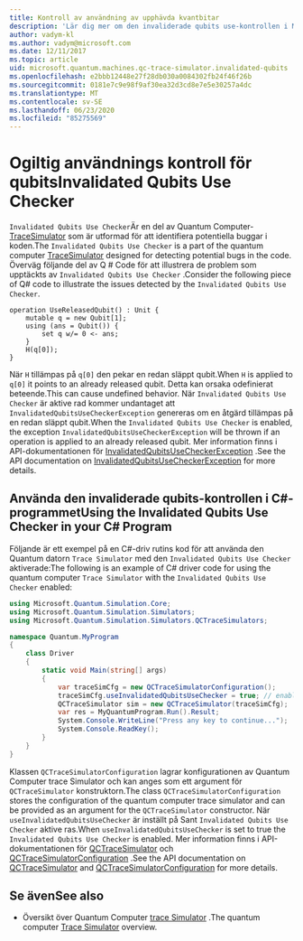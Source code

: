 ```yaml
---
title: Kontroll av användning av upphävda kvantbitar
description: 'Lär dig mer om den invaliderade qubits use-kontrollen i Microsoft QDK, som kontrollerar din Q #-kod för potentiellt ogiltiga qubits.'
author: vadym-kl
ms.author: vadym@microsoft.com
ms.date: 12/11/2017
ms.topic: article
uid: microsoft.quantum.machines.qc-trace-simulator.invalidated-qubits
ms.openlocfilehash: e2bbb12448e27f28db030a0084302fb24f46f26b
ms.sourcegitcommit: 0181e7c9e98f9af30ea32d3cd8e7e5e30257a4dc
ms.translationtype: MT
ms.contentlocale: sv-SE
ms.lasthandoff: 06/23/2020
ms.locfileid: "85275569"
---
```

# <a name="invalidated-qubits-use-checker"></a><span data-ttu-id="6932f-103">Ogiltig användnings kontroll för qubits</span><span class="sxs-lookup"><span data-stu-id="6932f-103">Invalidated Qubits Use Checker</span></span>

<span data-ttu-id="6932f-104">`Invalidated Qubits Use Checker`Är en del av Quantum Computer- [TraceSimulator](xref:microsoft.quantum.machines.qc-trace-simulator.intro) som är utformad för att identifiera potentiella buggar i koden.</span><span class="sxs-lookup"><span data-stu-id="6932f-104">The `Invalidated Qubits Use Checker` is a part of the quantum computer [TraceSimulator](xref:microsoft.quantum.machines.qc-trace-simulator.intro) designed for detecting potential bugs in the code.</span></span> <span data-ttu-id="6932f-105">Överväg följande del av Q # Code för att illustrera de problem som upptäckts av `Invalidated Qubits Use Checker` .</span><span class="sxs-lookup"><span data-stu-id="6932f-105">Consider the following piece of Q# code to illustrate the issues detected by the `Invalidated Qubits Use Checker`.</span></span>

```qsharp
operation UseReleasedQubit() : Unit {
    mutable q = new Qubit[1];
    using (ans = Qubit()) {
        set q w/= 0 <- ans;
    }
    H(q[0]);
}
```

<span data-ttu-id="6932f-106">När `H` tillämpas på `q[0]` den pekar en redan släppt qubit.</span><span class="sxs-lookup"><span data-stu-id="6932f-106">When `H` is applied to `q[0]` it points to an already released qubit.</span></span> <span data-ttu-id="6932f-107">Detta kan orsaka odefinierat beteende.</span><span class="sxs-lookup"><span data-stu-id="6932f-107">This can cause undefined behavior.</span></span> <span data-ttu-id="6932f-108">När `Invalidated Qubits Use Checker` är aktive rad kommer undantaget att `InvalidatedQubitsUseCheckerException` genereras om en åtgärd tillämpas på en redan släppt qubit.</span><span class="sxs-lookup"><span data-stu-id="6932f-108">When the `Invalidated Qubits Use Checker` is enabled, the exception `InvalidatedQubitsUseCheckerException` will be thrown if an operation is applied to an already released qubit.</span></span> <span data-ttu-id="6932f-109">Mer information finns i API-dokumentationen för [InvalidatedQubitsUseCheckerException](https://docs.microsoft.com/dotnet/api/Microsoft.Quantum.Simulation.Simulators.QCTraceSimulators.InvalidatedQubitsUseCheckerException) .</span><span class="sxs-lookup"><span data-stu-id="6932f-109">See the API documentation on [InvalidatedQubitsUseCheckerException](https://docs.microsoft.com/dotnet/api/Microsoft.Quantum.Simulation.Simulators.QCTraceSimulators.InvalidatedQubitsUseCheckerException) for more details.</span></span>

## <a name="using-the-invalidated-qubits-use-checker-in-your-c-program"></a><span data-ttu-id="6932f-110">Använda den invaliderade qubits-kontrollen i C#-programmet</span><span class="sxs-lookup"><span data-stu-id="6932f-110">Using the Invalidated Qubits Use Checker in your C# Program</span></span>

<span data-ttu-id="6932f-111">Följande är ett exempel på en C#-driv rutins kod för att använda den Quantum datorn `Trace
Simulator` med den `Invalidated Qubits Use Checker` aktiverade:</span><span class="sxs-lookup"><span data-stu-id="6932f-111">The following is an example of C# driver code for using the quantum computer `Trace
Simulator` with the `Invalidated Qubits Use Checker` enabled:</span></span> 

```csharp
using Microsoft.Quantum.Simulation.Core;
using Microsoft.Quantum.Simulation.Simulators;
using Microsoft.Quantum.Simulation.Simulators.QCTraceSimulators;

namespace Quantum.MyProgram
{
    class Driver
    {
        static void Main(string[] args)
        {
            var traceSimCfg = new QCTraceSimulatorConfiguration();
            traceSimCfg.useInvalidatedQubitsUseChecker = true; // enables useInvalidatedQubitsUseChecker
            QCTraceSimulator sim = new QCTraceSimulator(traceSimCfg);
            var res = MyQuantumProgram.Run().Result;
            System.Console.WriteLine("Press any key to continue...");
            System.Console.ReadKey();
        }
    }
}
```

<span data-ttu-id="6932f-112">Klassen `QCTraceSimulatorConfiguration` lagrar konfigurationen av Quantum Computer trace Simulator och kan anges som ett argument för `QCTraceSimulator` konstruktorn.</span><span class="sxs-lookup"><span data-stu-id="6932f-112">The class `QCTraceSimulatorConfiguration` stores the configuration of the quantum computer trace simulator and can be provided as an argument for the `QCTraceSimulator` constructor.</span></span> <span data-ttu-id="6932f-113">När `useInvalidatedQubitsUseChecker` är inställt på Sant `Invalidated Qubits Use Checker` aktive ras.</span><span class="sxs-lookup"><span data-stu-id="6932f-113">When `useInvalidatedQubitsUseChecker` is set to true the `Invalidated Qubits Use Checker` is enabled.</span></span> <span data-ttu-id="6932f-114">Mer information finns i API-dokumentationen för [QCTraceSimulator](https://docs.microsoft.com/dotnet/api/Microsoft.Quantum.Simulation.Simulators.QCTraceSimulators.QCTraceSimulator) och [QCTraceSimulatorConfiguration](https://docs.microsoft.com/dotnet/api/Microsoft.Quantum.Simulation.Simulators.QCTraceSimulators.QCTraceSimulatorConfiguration) .</span><span class="sxs-lookup"><span data-stu-id="6932f-114">See the API documentation on [QCTraceSimulator](https://docs.microsoft.com/dotnet/api/Microsoft.Quantum.Simulation.Simulators.QCTraceSimulators.QCTraceSimulator) and [QCTraceSimulatorConfiguration](https://docs.microsoft.com/dotnet/api/Microsoft.Quantum.Simulation.Simulators.QCTraceSimulators.QCTraceSimulatorConfiguration) for more details.</span></span>

## <a name="see-also"></a><span data-ttu-id="6932f-115">Se även</span><span class="sxs-lookup"><span data-stu-id="6932f-115">See also</span></span> ##

- <span data-ttu-id="6932f-116">Översikt över Quantum Computer [trace Simulator](xref:microsoft.quantum.machines.qc-trace-simulator.intro) .</span><span class="sxs-lookup"><span data-stu-id="6932f-116">The quantum computer [Trace Simulator](xref:microsoft.quantum.machines.qc-trace-simulator.intro) overview.</span></span>

